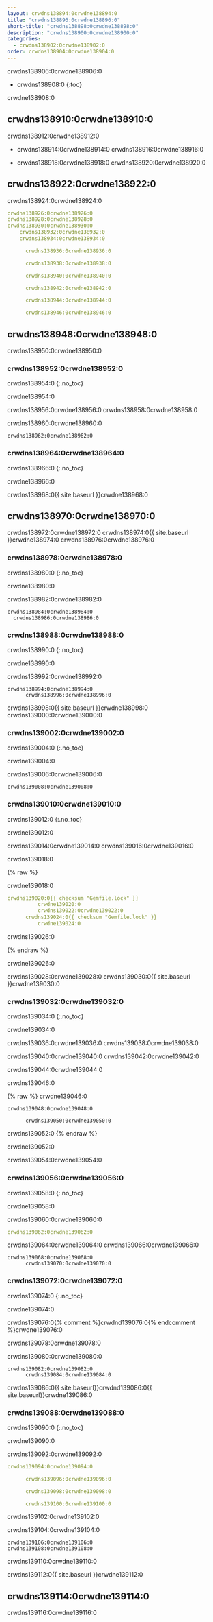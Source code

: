 ```yaml
---
layout: crwdns138894:0crwdne138894:0
title: "crwdns138896:0crwdne138896:0"
short-title: "crwdns138898:0crwdne138898:0"
description: "crwdns138900:0crwdne138900:0"
categories:
  - crwdns138902:0crwdne138902:0
order: crwdns138904:0crwdne138904:0
---
```

crwdns138906:0crwdne138906:0

* crwdns138908:0
{:toc}

crwdne138908:0

## crwdns138910:0crwdne138910:0

crwdns138912:0crwdne138912:0

* crwdns138914:0crwdne138914:0 crwdns138916:0crwdne138916:0

* crwdns138918:0crwdne138918:0 crwdns138920:0crwdne138920:0

## crwdns138922:0crwdne138922:0

crwdns138924:0crwdne138924:0

```yaml
crwdns138926:0crwdne138926:0
crwdns138928:0crwdne138928:0
crwdns138930:0crwdne138930:0
    crwdns138932:0crwdne138932:0
    crwdns138934:0crwdne138934:0

      crwdns138936:0crwdne138936:0

      crwdns138938:0crwdne138938:0

      crwdns138940:0crwdne138940:0

      crwdns138942:0crwdne138942:0

      crwdns138944:0crwdne138944:0

      crwdns138946:0crwdne138946:0
```

## crwdns138948:0crwdne138948:0

crwdns138950:0crwdne138950:0

### crwdns138952:0crwdne138952:0

crwdns138954:0
{:.no_toc}

crwdne138954:0

crwdns138956:0crwdne138956:0 crwdns138958:0crwdne138958:0

crwdns138960:0crwdne138960:0

    crwdns138962:0crwdne138962:0
    

### crwdns138964:0crwdne138964:0

crwdns138966:0
{:.no_toc}

crwdne138966:0

crwdns138968:0{{ site.baseurl }}crwdne138968:0

## crwdns138970:0crwdne138970:0

crwdns138972:0crwdne138972:0 crwdns138974:0{{ site.baseurl }}crwdne138974:0 crwdns138976:0crwdne138976:0

### crwdns138978:0crwdne138978:0

crwdns138980:0
{:.no_toc}

crwdne138980:0

crwdns138982:0crwdne138982:0

    crwdns138984:0crwdne138984:0
      crwdns138986:0crwdne138986:0
    

### crwdns138988:0crwdne138988:0

crwdns138990:0
{:.no_toc}

crwdne138990:0

crwdns138992:0crwdne138992:0

    crwdns138994:0crwdne138994:0
          crwdns138996:0crwdne138996:0
    

crwdns138998:0{{ site.baseurl }}crwdne138998:0 crwdns139000:0crwdne139000:0

### crwdns139002:0crwdne139002:0

crwdns139004:0
{:.no_toc}

crwdne139004:0

crwdns139006:0crwdne139006:0

    crwdns139008:0crwdne139008:0
    

### crwdns139010:0crwdne139010:0

crwdns139012:0
{:.no_toc}

crwdne139012:0

crwdns139014:0crwdne139014:0 crwdns139016:0crwdne139016:0

crwdns139018:0

{% raw %}

crwdne139018:0

```yaml
crwdns139020:0{{ checksum "Gemfile.lock" }}
          crwdne139020:0
          crwdns139022:0crwdne139022:0
      crwdns139024:0{{ checksum "Gemfile.lock" }}
          crwdne139024:0
```

crwdns139026:0

{% endraw %}

crwdne139026:0

crwdns139028:0crwdne139028:0 crwdns139030:0{{ site.baseurl }}crwdne139030:0

### crwdns139032:0crwdne139032:0

crwdns139034:0
{:.no_toc}

crwdne139034:0

crwdns139036:0crwdne139036:0 crwdns139038:0crwdne139038:0

crwdns139040:0crwdne139040:0 crwdns139042:0crwdne139042:0

crwdns139044:0crwdne139044:0

crwdns139046:0

{% raw %}
crwdne139046:0

    crwdns139048:0crwdne139048:0
    
          crwdns139050:0crwdne139050:0
    

crwdns139052:0
{% endraw %}

crwdne139052:0

crwdns139054:0crwdne139054:0

### crwdns139056:0crwdne139056:0

crwdns139058:0
{:.no_toc}

crwdne139058:0

crwdns139060:0crwdne139060:0

```yaml
crwdns139062:0crwdne139062:0
```

crwdns139064:0crwdne139064:0 crwdns139066:0crwdne139066:0

    crwdns139068:0crwdne139068:0
          crwdns139070:0crwdne139070:0
    

### crwdns139072:0crwdne139072:0

crwdns139074:0
{:.no_toc}

crwdne139074:0

crwdns139076:0{% comment %}crwdnd139076:0{% endcomment %}crwdne139076:0

crwdns139078:0crwdne139078:0

crwdns139080:0crwdne139080:0

    crwdns139082:0crwdne139082:0
          crwdns139084:0crwdne139084:0
    

crwdns139086:0{{ site.baseurl}}crwdnd139086:0{{ site.baseurl}}crwdne139086:0

### crwdns139088:0crwdne139088:0

crwdns139090:0
{:.no_toc}

crwdne139090:0

crwdns139092:0crwdne139092:0

```yaml
crwdns139094:0crwdne139094:0

      crwdns139096:0crwdne139096:0

      crwdns139098:0crwdne139098:0

      crwdns139100:0crwdne139100:0
```

crwdns139102:0crwdne139102:0

crwdns139104:0crwdne139104:0

    crwdns139106:0crwdne139106:0
    crwdns139108:0crwdne139108:0
    

crwdns139110:0crwdne139110:0

crwdns139112:0{{ site.baseurl }}crwdne139112:0

## crwdns139114:0crwdne139114:0

crwdns139116:0crwdne139116:0
